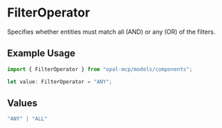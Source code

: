 # FilterOperator

Specifies whether entities must match all (AND) or any (OR) of the filters.

## Example Usage

```typescript
import { FilterOperator } from "opal-mcp/models/components";

let value: FilterOperator = "ANY";
```

## Values

```typescript
"ANY" | "ALL"
```